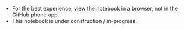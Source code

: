- For the best experience, view the notebook in a browser, not in the GitHub phone app.
- This notebook is under construction / in-progress.
